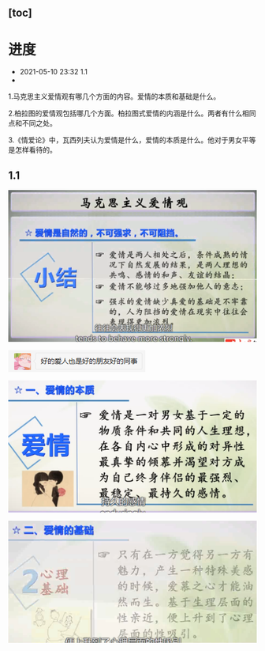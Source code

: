 [toc]
------

# 进度

- 2021-05-10 23:32 1.1
- 

1.马克思主义爱情观有哪几个方面的内容。爱情的本质和基础是什么。

2.柏拉图的爱情观包括哪几个方面。柏拉图式爱情的内涵是什么。两者有什么相同点和不同之处。

3.《情爱论》中，瓦西列夫认为爱情是什么，爱情的本质是什么。他对于男女平等是怎样看待的。

## 1.1

![image-20210510231532150](.image/image-20210510231532150.png)

![image-20210510231429135](.image/image-20210510231429135.png)

![image-20210511201720976](.image/image-20210511201720976.png)

![image-20210511201737115](.image/image-20210511201737115.png)

